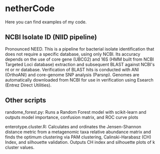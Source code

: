 # netherCode
Here you can find examples of my code.

## NCBI Isolate ID (NIID pipeline)
Pronounced NEED. This is a pipeline for bacterial isolate identification that does not require a specific database, using only NCBI. Its accuracy depends on the use of core gene (UBCG2) and 16S (HMM built from NCBI Targeted Loci database) extraction and subsequent BLAST against NCBI's nt or nr database. Verification of BLAST hits is conducted with ANI (OrthoANI) and core-genome SNP analysis (Parsnp). Genomes are automatically downloaded from NCBI for use in verification using Esearch (Entrez Direct Utilities).

## Other scripts

randome_forest.py: Runs a Random Forest model with scikit-learn and outputs model importance, confusion matrix, and ROC curve plots

enterotype.cluster.R: Calculates and ordinates the Jensen-Shannon distance metric from a metagenomic taxa relative abundance matrix and finds the optimum clustering via PAM clustering, Calinski-Harabasz (CH) Index, and silhouette validation. Outputs CH index and silhouette plots of k cluster values.
